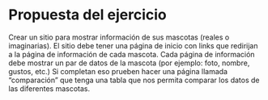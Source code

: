 # Propuesta del ejercicio

Crear un sitio para mostrar información de sus mascotas (reales o imaginarias). El sitio debe tener una página de inicio con links que redirijan a la página de información de cada mascota. Cada página de información debe mostrar un par de datos de la mascota (por ejemplo: foto, nombre, gustos, etc.)
Si completan eso prueben hacer una página llamada “comparación” que tenga una tabla que nos permita comparar los datos de las diferentes mascotas.
